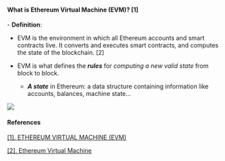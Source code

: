 #### What is Ethereum Virtual Machine (EVM)? [1]

\- **Definition**: 

+ EVM is the environment in which all Ethereum accounts and smart contracts live. It converts and executes smart contracts, and computes the state of the blockchain. [2]
  
+ EVM is what defines the ***rules*** for *computing a new valid state* from block to block.

  + ***A state*** in Ethereum: a data structure containing information like accounts, balances, machine state...

![](https://ethereum.org/static/e8aca8381c7b3b40c44bf8882d4ab930/302a4/evm.png)

#### References

[[1]. ETHEREUM VIRTUAL MACHINE (EVM)](https://ethereum.org/en/developers/docs/evm/)

[[2]. Ethereum Virtual Machine](https://help.coinbase.com/en/coinbase/getting-started/crypto-education/glossary/ethereum-virtual-machine)
